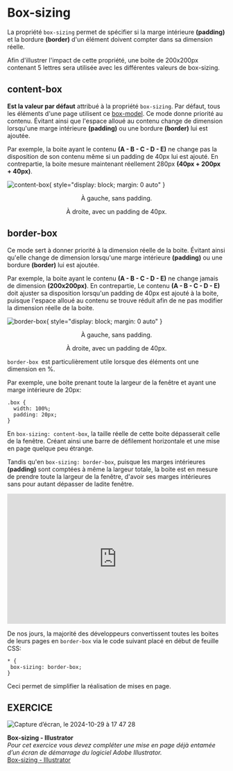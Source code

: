 # Box-sizing
La propriété `box-sizing` permet de spécifier si la marge intérieure **(padding)** et la bordure **(border)** d'un élément doivent compter dans sa dimension réelle.

Afin d'illustrer l'impact de cette propriété, une boite de 200x200px contenant 5 lettres sera utilisée avec les différentes valeurs de box-sizing.

## content-box

**Est la valeur par défaut** attribué à la propriété `box-sizing`. Par défaut, tous les éléments d'une page utilisent ce <u>box-model</u>. Ce mode donne priorité au contenu. Évitant ainsi que l'espace alloué au contenu change de dimension lorsqu'une marge intérieure **(padding)** ou une bordure **(border)** lui est ajoutée.

Par exemple, la boite ayant le contenu **(A - B - C - D - E)** ne change pas la disposition de son contenu même si un padding de 40px lui est ajouté. En contrepartie, la boite mesure maintenant réellement 280px **(40px + 200px + 40px)**.

![content-box](https://github.com/user-attachments/assets/25f0043c-c921-444a-b0d1-a322efaa2da9){ style="display: block; margin: 0 auto" }


<p style="text-align: center;">À gauche, sans padding.</p>
<p style="text-align: center;">À droite, avec un padding de 40px.</p>


## border-box

Ce mode sert à donner priorité à la dimension réelle de la boite. Évitant ainsi qu'elle change de dimension lorsqu'une marge intérieure **(padding)** ou une bordure **(border)** lui est ajoutée.

Par exemple, la boite ayant le contenu **(A - B - C - D - E)** ne change jamais de dimension **(200x200px)**. En contrepartie, Le contenu **(A - B - C - D - E)** doit ajuster sa disposition lorsqu'un padding de 40px est ajouté à la boite, puisque l'espace alloué au contenu se trouve réduit afin de ne pas modifier la dimension réelle de la boite.

![border-box](https://github.com/user-attachments/assets/dddb1870-f64d-4dbf-a30c-73f0252ba766){ style="display: block; margin: 0 auto" }

<p style="text-align: center;">À gauche, sans padding.</p>
<p style="text-align: center;">À droite, avec un padding de 40px.</p>

`border-box `est particulièrement utile lorsque des éléments ont une dimension en %.

Par exemple, une boite prenant toute la largeur de la fenêtre et ayant une marge intérieure de 20px:

```
.box {
  width: 100%;
  padding: 20px;
}
```
En `box-sizing: content-box`, la taille réelle de cette boite dépasserait celle de la fenêtre. Créant ainsi une barre de défilement horizontale et une mise en page quelque peu étrange.

Tandis qu'en `box-sizing: border-box`, puisque les marges intérieures **(padding)** sont comptées à même la largeur totale, la boite est en mesure de prendre toute la largeur de la fenêtre, d'avoir ses marges intérieures sans pour autant dépasser de ladite fenêtre.

<iframe height="300" style="width: 100%;" scrolling="no" title="Content-box vs Border-box" src="https://codepen.io/tim-momo/embed/mdjKKaQ?default-tab=html%2Cresult" frameborder="no" loading="lazy" allowtransparency="true" allowfullscreen="true">
  See the Pen <a href="https://codepen.io/tim-momo/pen/mdjKKaQ">
  Content-box vs Border-box</a> by TIM Montmorency (<a href="https://codepen.io/tim-momo">@tim-momo</a>)
  on <a href="https://codepen.io">CodePen</a>.
</iframe>

De nos jours, la majorité des développeurs convertissent toutes les boites de leurs pages en `border-box` via le code suivant placé en début de feuille CSS:

```
* {
 box-sizing: border-box;
}
```

Ceci permet de simplifier la réalisation de mises en page.







## EXERCICE

<div class="grid grid-auto" markdown>

![Capture d’écran, le 2024-10-29 à 17 47 28](https://github.com/user-attachments/assets/e5445557-8982-4f9f-960b-e21095cabea0)

  **Box-sizing - Illustrator**<br>
  _Pour cet exercice vous devez compléter une mise en page déjà entamée d’un écran de démarrage du logiciel Adobe Illustrator._<br>
  [Box-sizing - Illustrator](https://tim-montmorency.com/compendium/582-111%E2%80%93web1/exercices/illustrator.html)
</div>
